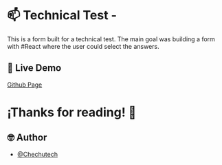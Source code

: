 # 📫 Technical Test -

This is a form built for a technical test. The main goal was building a form with #React where the user could select the answers.

## 🔌 Live Demo

[Github Page]()

# ¡Thanks for reading! 👋

## 🤓 Author

- [@Chechutech](https://www.github.com/Chechutech)

